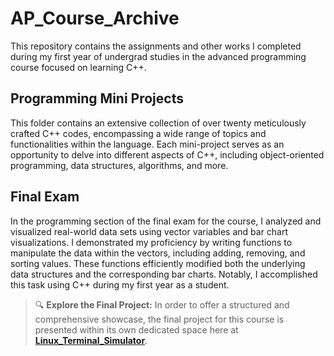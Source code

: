# AP_Course_Archive
This repository contains the assignments and other works I completed during my first year of undergrad studies in the advanced programming course focused on learning C++.

## Programming Mini Projects
This folder contains an extensive collection of over twenty meticulously crafted C++ codes, encompassing a wide range of topics and functionalities within the language. Each mini-project serves as an opportunity to delve into different aspects of C++, including object-oriented programming, data structures, algorithms, and more.

## Final Exam
In the programming section of the final exam for the course, I analyzed and visualized real-world data sets using vector variables and bar chart visualizations. I demonstrated my proficiency by writing functions to manipulate the data within the vectors, including adding, removing, and sorting values. These functions efficiently modified both the underlying data structures and the corresponding bar charts. Notably, I accomplished this task using C++ during my first year as a student.

> 🔍 **Explore the Final Project:** In order to offer a structured and comprehensive showcase, the final project for this course is presented within its own dedicated space here at **[Linux_Terminal_Simulator](https://github.com/MelvinMo/Linux_Terminal_Simulator)**.
